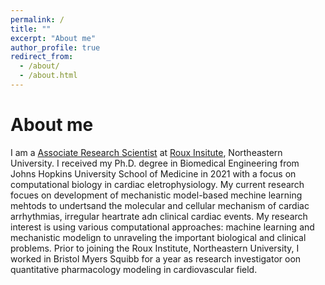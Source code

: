 ```yaml
---
permalink: /
title: ""
excerpt: "About me"
author_profile: true
redirect_from: 
  - /about/
  - /about.html
---
```


About me
======
I am a [Associate Research Scientist](https://roux.northeastern.edu/people/qingchu-jin/) at [Roux Insitute](https://roux.northeastern.edu/), Northeastern University. I received my Ph.D. degree in Biomedical Engineering from Johns Hopkins University School of Medicine in 2021 with a focus on computational biology in cardiac eletrophysiology. My current research focues on development of mechanistic model-based mechine learning mehtods to undertsand the molecular and cellular mechanism of cardiac arrhythmias, irregular heartrate adn clinical cardiac events. My research interest is using various computational approaches: machine learning and mechanistic modelign to unraveling the important biological and clinical problems.
Prior to joining the Roux Institute, Northeastern University, I worked in Bristol Myers Squibb for a year as research investigator oon quantitative pharmacology modeling in cardiovascular field.